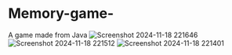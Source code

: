 # Memory-game-
A game made from Java 
![Screenshot 2024-11-18 221646](https://github.com/user-attachments/assets/2146cc71-47e2-4a6c-8510-61425046babb)
![Screenshot 2024-11-18 221512](https://github.com/user-attachments/assets/9b7a1f2c-eb92-4725-a306-a7a6319aa80f)
![Screenshot 2024-11-18 221401](https://github.com/user-attachments/assets/f516a2fb-a422-41e9-9896-be294abb6d63)
